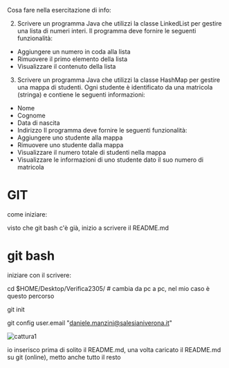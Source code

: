 Cosa fare nella esercitazione di info: 

2.	Scrivere un programma Java che utilizzi la classe LinkedList per gestire una lista di numeri interi. Il programma deve fornire le seguenti funzionalità:
-	Aggiungere un numero in coda alla lista
-	Rimuovere il primo elemento della lista
-	Visualizzare il contenuto della lista
3.	Scrivere un programma Java che utilizzi la classe HashMap per gestire una mappa di studenti. Ogni studente è identificato da una matricola (stringa) e contiene le seguenti informazioni:
-	Nome
-	Cognome
-	Data di nascita
-	Indirizzo
Il programma deve fornire le seguenti funzionalità:
-	Aggiungere uno studente alla mappa
-	Rimuovere uno studente dalla mappa
-	Visualizzare il numero totale di studenti nella mappa
-	Visualizzare le informazioni di uno studente dato il suo numero di matricola


# GIT 

come iniziare:

visto che git bash c'è già, inizio a scrivere il README.md 

# git bash 
iniziare con il scrivere: 

cd $HOME/Desktop/Verifica2305/ # cambia da pc a pc, nel mio caso è questo percorso 

git init 

git config user.email "daniele.manzini@salesianiverona.it"

![cattura1]("C:/Users/daniele.manzini/Desktop/Verifica2305/cattura1.png")

io inserisco prima di solito il README.md, una volta caricato il README.md su git (online), metto anche tutto il resto 




